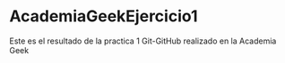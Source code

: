 # AcademiaGeekEjercicio1
Este es el resultado de la practica 1 Git-GitHub realizado en la Academia Geek
